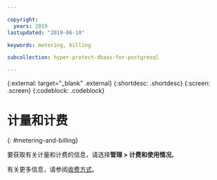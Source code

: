```yaml
---

copyright:
  years: 2019
lastupdated: "2019-06-10"

keywords: metering, billing

subcollection: hyper-protect-dbaas-for-postgresql

---
```


{:external: target="_blank" .external}
{:shortdesc: .shortdesc}
{:screen: .screen}
{:codeblock: .codeblock}

# 计量和计费
{: #metering-and-billing}

要获取有关计量和计费的信息，请选择**管理 > 计费和使用情况**。

有关更多信息，请参阅[收费方式](https://cloud.ibm.com/docs/billing-usage?topic=billing-usage-charges#charges)。

